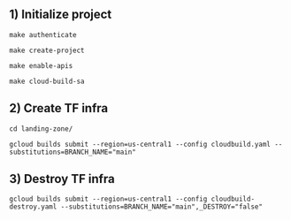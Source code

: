 ## 1) Initialize project

```
make authenticate

make create-project

make enable-apis

make cloud-build-sa
```

## 2) Create TF infra

```
cd landing-zone/

gcloud builds submit --region=us-central1 --config cloudbuild.yaml --substitutions=BRANCH_NAME="main"
```

## 3) Destroy TF infra

```
gcloud builds submit --region=us-central1 --config cloudbuild-destroy.yaml --substitutions=BRANCH_NAME="main",_DESTROY="false"
```
